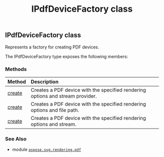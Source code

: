 ﻿---
title: IPdfDeviceFactory class
second_title: Aspose.SVG for Python via .NET API References
description: 
type: docs
weight: 10
url: /python-net/aspose.svg.rendering.pdf/ipdfdevicefactory/
is_root: false
---

## IPdfDeviceFactory class

Represents a factory for creating PDF devices.



The IPdfDeviceFactory type exposes the following members:

### Methods
| Method | Description |
| :- | :- |
| [create](/svg/python-net/aspose.svg.rendering.pdf/ipdfdevicefactory/create/#aspose.svg.rendering.pdf.PdfRenderingOptions-aspose.svg.io.ICreateStreamProvider) | Creates a PDF device with the specified rendering options and stream provider. |
| [create](/svg/python-net/aspose.svg.rendering.pdf/ipdfdevicefactory/create/#aspose.svg.rendering.pdf.PdfRenderingOptions-str) | Creates a PDF device with the specified rendering options and file path. |
| [create](/svg/python-net/aspose.svg.rendering.pdf/ipdfdevicefactory/create/#aspose.svg.rendering.pdf.PdfRenderingOptions-io.RawIOBase) | Creates a PDF device with the specified rendering options and stream. |



### See Also
* module [`aspose.svg.rendering.pdf`](..)
